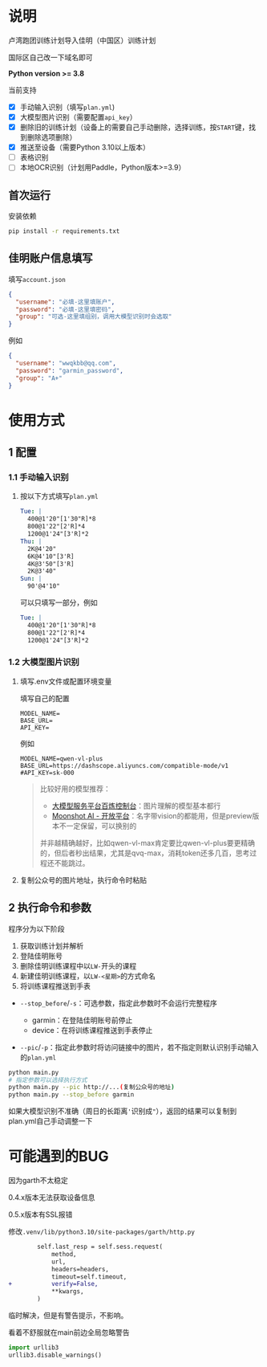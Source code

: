 # 说明

卢湾跑团训练计划导入佳明（中国区）训练计划

国际区自己改一下域名即可

**Python version >= 3.8**

当前支持

- [x] 手动输入识别（填写`plan.yml`)
- [x] 大模型图片识别（需要配置`api_key`）
- [x] 删除旧的训练计划（设备上的需要自己手动删除，选择训练，按`START`键，找到删除选项删除）
- [x] 推送至设备（需要Python 3.10以上版本）
- [ ] 表格识别
- [ ] 本地OCR识别（计划用Paddle，Python版本>=3.9）

## 首次运行

安装依赖

```bash
pip install -r requirements.txt
```

## 佳明账户信息填写

填写`account.json`

```json
{
  "username": "必填-这里填账户",
  "password": "必填-这里填密码",
  "group": "可选-这里填组别，调用大模型识别时会选取"
}
```

例如

```json
{
  "username": "wwqkbb@qq.com",
  "password": "garmin_password",
  "group": "A+"
}
```

# 使用方式

## 1 配置

### 1.1 手动输入识别

1. 按以下方式填写`plan.yml`

    ```yaml
    Tue: |
      400@1'20"[1'30"R]*8
      800@1'22"[2'R]*4
      1200@1'24"[3'R]*2
    Thu: |
      2K@4'20"
      6K@4'10"[3'R]
      4K@3'50"[3'R]
      2K@3'40"
    Sun: |
      90'@4'10"
    ```

    可以只填写一部分，例如

    ```yaml
    Tue: |
      400@1'20"[1'30"R]*8
      800@1'22"[2'R]*4
      1200@1'24"[3'R]*2
    ```

### 1.2 大模型图片识别

1. 填写.env文件或配置环境变量

    填写自己的配置
    ```dotenv
    MODEL_NAME=
    BASE_URL=
    API_KEY=
    ```

    例如

    ```dotenv
    MODEL_NAME=qwen-vl-plus
    BASE_URL=https://dashscope.aliyuncs.com/compatible-mode/v1
    #API_KEY=sk-000
    ```

    > 比较好用的模型推荐：
    >
    > - [大模型服务平台百炼控制台](https://bailian.console.aliyun.com/?tab=model#/model-market?capabilities=["IU"]&z_type_={"capabilities"%3A"array"})：图片理解的模型基本都行
    > - [Moonshot AI - 开放平台](https://platform.moonshot.cn/docs/introduction)：名字带vision的都能用，但是preview版本不一定保留，可以换别的
    >
    > 并非越精确越好，比如qwen-vl-max肯定要比qwen-vl-plus要更精确的，但后者秒出结果，尤其是qvq-max，消耗token还多几百，思考过程还不能跳过。

2. 复制公众号的图片地址，执行命令时粘贴

## 2 执行命令和参数

程序分为以下阶段

1. 获取训练计划并解析
2. 登陆佳明账号
3. 删除佳明训练课程中以`LW-`开头的课程
4. 新建佳明训练课程，以`LW-<星期>`的方式命名
5. 将训练课程推送到手表

- `--stop_before`/`-s`：可选参数，指定此参数时不会运行完整程序
  - garmin：在登陆佳明账号前停止
  - device：在将训练课程推送到手表停止

- `--pic`/`-p`：指定此参数时将访问链接中的图片，若不指定则默认识别手动输入的`plan.yml`

```bash
python main.py
# 指定参数可以选择执行方式
python main.py --pic http://...(复制公众号的地址)
python main.py --stop_before garmin
```

如果大模型识别不准确（周日的长距离`'`识别成`"`），返回的结果可以复制到plan.yml自己手动调整一下

# 可能遇到的BUG

因为garth不太稳定

0.4.x版本无法获取设备信息

0.5.x版本有SSL报错

修改`.venv/lib/python3.10/site-packages/garth/http.py`

```diff
        self.last_resp = self.sess.request(
            method,
            url,
            headers=headers,
            timeout=self.timeout,
+           verify=False,
            **kwargs,
        )
```

临时解决，但是有警告提示，不影响。

看着不舒服就在main前边全局忽略警告

```python
import urllib3
urllib3.disable_warnings()
```



